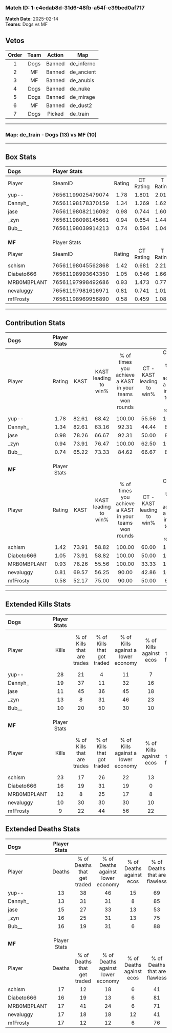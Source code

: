 ### Match ID: 1-c4edab8d-31d6-48fb-a54f-e39bed0af717  
**Match Date**: 2025-02-14  
**Teams**: Dogs vs MF  

## Vetos  

| Order | Team | Action | Map |
| :---: | :--: | :----: | --- |
| 1 | Dogs | Banned | de_inferno |
| 2 | MF | Banned | de_ancient |
| 3 | MF | Banned | de_anubis |
| 4 | Dogs | Banned | de_nuke |
| 5 | Dogs | Banned | de_mirage |
| 6 | MF | Banned | de_dust2 |
| 7 | Dogs | Picked | de_train |

---  

### **Map**: de_train - Dogs (13) vs MF (10)  
---  

## Box Stats  

| **Dogs**    | Player Stats      |        |           |          |       |       |       |         |        |      |     |
| :- | :- | :-: | :-: | :-: | :-: | :-: | :-: | :-: | :-: | :-: | :-: |
| Player      | SteamID           | Rating | CT Rating | T Rating | KAST  |  ADR  | Kills | Assists | Deaths | K/D  | HS% |
| yup--       | 76561199025479074 |  1.78  |   1.801   |  2.016   | 82.61 | 110.3 |  28   |    2    |   13   | 2.15 | 25  |
| Dannyh_     | 76561198178370159 |  1.34  |   1.269   |  1.629   | 82.61 | 75.9  |  19   |    4    |   13   | 1.46 | 52  |
| jase        | 76561198082116092 |  0.98  |   0.744   |  1.607   | 78.26 | 78.7  |  11   |    8    |   15   | 0.73 | 72  |
| _zyn        | 76561198098145661 |  0.94  |   0.654   |  1.440   | 73.91 | 62.8  |  13   |    4    |   16   | 0.81 | 84  |
| Bub__       | 76561198039914213 |  0.74  |   0.594   |  1.049   | 65.22 | 51.1  |  10   |    7    |   16   | 0.63 | 40  |
|             |                   |        |           |          |       |       |       |         |        |      |     |
|             |                   |        |           |          |       |       |       |         |        |      |     |
|             |                   |        |           |          |       |       |       |         |        |      |     |
| **MF**      | Player Stats      |        |           |          |       |       |       |         |        |      |     |
| Player      | SteamID           | Rating | CT Rating | T Rating | KAST  |  ADR  | Kills | Assists | Deaths | K/D  | HS% |
| schism      | 76561198045562868 |  1.42  |   0.681   |  2.215   | 73.91 | 106.2 |  23   |    2    |   17   | 1.35 | 60  |
| Diabeto666  | 76561198993643350 |  1.05  |   0.546   |  1.662   | 73.91 | 64.0  |  16   |    4    |   16   | 1.00 | 25  |
| MRB0MBPLANT | 76561197998492686 |  0.93  |   1.473   |  0.771   | 78.26 | 65.0  |  12   |    8    |   17   | 0.71 | 41  |
| nevaluggy   | 76561197981616971 |  0.81  |   0.741   |  1.011   | 69.57 | 72.4  |  10   |    6    |   17   | 0.59 | 50  |
| mfFrosty    | 76561198969956890 |  0.58  |   0.459   |  1.082   | 52.17 | 55.0  |   9   |    4    |   17   | 0.53 | 55  |
---  

## Contribution Stats  

| **Dogs**    | Player Stats |       |                      |                                                        |                           |                                                             |                          |                                                            |
| :- | :-: | :-: | :-: | :-: | :-: | :-: | :-: | :-: |
| Player      |    Rating    | KAST  | KAST leading to win% | % of times you achieve a KAST in your teams won rounds | CT - KAST leading to win% | CT - % of times you achieve a KAST in your teams won rounds | T - KAST leading to win% | T - % of times you achieve a KAST in your teams won rounds |
| yup--       |     1.78     | 82.61 |        68.42         |                         100.00                         |           55.56           |                           100.00                            |          80.00           |                           100.00                           |
| Dannyh_     |     1.34     | 82.61 |        63.16         |                         92.31                          |           44.44           |                            80.00                            |          80.00           |                           100.00                           |
| jase        |     0.98     | 78.26 |        66.67         |                         92.31                          |           50.00           |                            80.00                            |          80.00           |                           100.00                           |
| _zyn        |     0.94     | 73.91 |        76.47         |                         100.00                         |           62.50           |                           100.00                            |          88.89           |                           100.00                           |
| Bub__       |     0.74     | 65.22 |        73.33         |                         84.62                          |           66.67           |                            80.00                            |          77.78           |                           87.50                            |
|             |              |       |                      |                                                        |                           |                                                             |                          |                                                            |
|             |              |       |                      |                                                        |                           |                                                             |                          |                                                            |
|             |              |       |                      |                                                        |                           |                                                             |                          |                                                            |
| **MF**      | Player Stats |       |                      |                                                        |                           |                                                             |                          |                                                            |
| Player      |    Rating    | KAST  | KAST leading to win% | % of times you achieve a KAST in your teams won rounds | CT - KAST leading to win% | CT - % of times you achieve a KAST in your teams won rounds | T - KAST leading to win% | T - % of times you achieve a KAST in your teams won rounds |
| schism      |     1.42     | 73.91 |        58.82         |                         100.00                         |           60.00           |                           100.00                            |          58.33           |                           100.00                           |
| Diabeto666  |     1.05     | 73.91 |        58.82         |                         100.00                         |           50.00           |                           100.00                            |          63.64           |                           100.00                           |
| MRB0MBPLANT |     0.93     | 78.26 |        55.56         |                         100.00                         |           33.33           |                           100.00                            |          77.78           |                           100.00                           |
| nevaluggy   |     0.81     | 69.57 |        56.25         |                         90.00                          |           42.86           |                           100.00                            |          66.67           |                           85.71                            |
| mfFrosty    |     0.58     | 52.17 |        75.00         |                         90.00                          |           50.00           |                            66.67                            |          87.50           |                           100.00                           |
---  

## Extended Kills Stats  

| **Dogs**    | Player Stats |                            |                            |                                    |                         |                              |                                 |                                       |                    |           |
| :- | :-: | :-: | :-: | :-: | :-: | :-: | :-: | :-: | :-: | :-: |
| Player      |    Kills     | % of Kills that are trades | % of Kills that got traded | % of Kills against a lower economy | % of Kills against ecos | % of Kills that are flawless | % of Kills that are close duels | % of Kills that are assisted by flash | Pistol Round Kills | AWP Kills |
| yup--       |      28      |             21             |             4              |                 11                 |            7            |              64              |                0                |                   4                   |         5          |    12     |
| Dannyh_     |      19      |             37             |             11             |                 32                 |           16            |              68              |               16                |                  11                   |         2          |     0     |
| jase        |      11      |             45             |             36             |                 45                 |           18            |              36              |                0                |                   9                   |         1          |     0     |
| _zyn        |      13      |             8              |             31             |                 46                 |           23            |              85              |                8                |                  15                   |         2          |     0     |
| Bub__       |      10      |             20             |             50             |                 30                 |           10            |              50              |               10                |                   0                   |         0          |     0     |
|             |              |                            |                            |                                    |                         |                              |                                 |                                       |                    |           |
|             |              |                            |                            |                                    |                         |                              |                                 |                                       |                    |           |
|             |              |                            |                            |                                    |                         |                              |                                 |                                       |                    |           |
| **MF**      | Player Stats |                            |                            |                                    |                         |                              |                                 |                                       |                    |           |
| Player      |    Kills     | % of Kills that are trades | % of Kills that got traded | % of Kills against a lower economy | % of Kills against ecos | % of Kills that are flawless | % of Kills that are close duels | % of Kills that are assisted by flash | Pistol Round Kills | AWP Kills |
| schism      |      23      |             17             |             26             |                 22                 |           13            |              65              |                4                |                   0                   |         0          |     0     |
| Diabeto666  |      16      |             19             |             31             |                 19                 |            0            |              69              |                6                |                   0                   |         1          |     0     |
| MRB0MBPLANT |      12      |             8              |             25             |                 17                 |            8            |              75              |                0                |                   0                   |         1          |     2     |
| nevaluggy   |      10      |             30             |             30             |                 30                 |           10            |              80              |               10                |                   0                   |         0          |     0     |
| mfFrosty    |      9       |             22             |             44             |                 56                 |           22            |             133              |               11                |                  11                   |         2          |     3     |
## Extended Deaths Stats  

| **Dogs**    | Player Stats |                             |                                   |                          |                               |                            |                           |               |
| :- | :-: | :-: | :-: | :-: | :-: | :-: | :-: | :-: |
| Player      |    Deaths    | % of Deaths that get traded | % of Deaths against lower economy | % of Deaths against ecos | % of Deaths that are flawless | % of Deaths that are close | % of Deaths while blinded | Deaths to AWP |
| yup--       |      13      |             38              |                46                 |            15            |              69               |             8              |             0             |       0       |
| Dannyh_     |      13      |             31              |                31                 |            8             |              85               |             0              |             0             |       1       |
| jase        |      15      |             27              |                33                 |            13            |              53               |             13             |             0             |       2       |
| _zyn        |      16      |             25              |                31                 |            13            |              75               |             0              |             6             |       1       |
| Bub__       |      16      |             19              |                31                 |            6             |              88               |             6              |             0             |       1       |
|             |              |                             |                                   |                          |                               |                            |                           |               |
|             |              |                             |                                   |                          |                               |                            |                           |               |
|             |              |                             |                                   |                          |                               |                            |                           |               |
| **MF**      | Player Stats |                             |                                   |                          |                               |                            |                           |               |
| Player      |    Deaths    | % of Deaths that get traded | % of Deaths against lower economy | % of Deaths against ecos | % of Deaths that are flawless | % of Deaths that are close | % of Deaths while blinded | Deaths to AWP |
| schism      |      17      |             12              |                18                 |            6             |              41               |             12             |             6             |       2       |
| Diabeto666  |      16      |             19              |                13                 |            6             |              81               |             6              |             6             |       2       |
| MRB0MBPLANT |      17      |             41              |                24                 |            6             |              71               |             0              |             6             |       3       |
| nevaluggy   |      17      |             18              |                18                 |            12            |              41               |             12             |            12             |       2       |
| mfFrosty    |      17      |             12              |                12                 |            6             |              76               |             0              |             6             |       3       |
